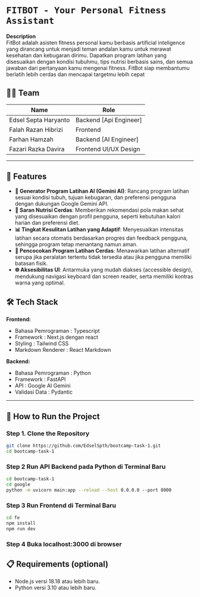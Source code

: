 
# `FITBOT - Your Personal Fitness Assistant`

**Description**  
FitBot adalah asisten fitness personal kamu berbasis artificial inteligence yang dirancang untuk menjadi teman andalan kamu untuk merawat kesehatan dan kebugaran dirimu. Dapatkan program latihan yang disesuaikan dengan kondisi tubuhmu, tips nutrisi berbasis sains, dan semua jawaban dari pertanyaan kamu mengenai fitness. FitBot siap membantumu berlatih lebih cerdas dan mencapai targetmu lebih cepat

## 🧑‍💻 Team

| **Name**                   | **Role**               |
|--------------------------- |------------------------|
| Edsel Septa Haryanto       | Backend [Api Engineer] |
| Falah Razan Hibrizi        | Frontend               |
| Farhan Hamzah              | Backend [AI Engineer]  |
| Fazari Razka Davira        | Frontend UI/UX Design  |


---

## 🚀 Features
- **🤖 Generator Program Latihan AI (Gemini AI)**: Rancang program latihan sesuai kondisi tubuh, tujuan kebugaran, dan preferensi pengguna dengan dukungan Google Gemini API.
- **🥗 Saran Nutrisi Cerdas**: Memberikan rekomendasi pola makan sehat yang disesuaikan dengan profil pengguna, seperti kebutuhan kalori harian dan preferensi diet.
- **📊 Tingkat Kesulitan Latihan yang Adaptif**: Menyesuaikan intensitas latihan secara otomatis berdasarkan progres dan feedback pengguna, sehingga program tetap menantang namun aman.
- **🎯 Pencocokan Program Latihan Cerdas**: Menawarkan latihan alternatif serupa jika peralatan tertentu tidak tersedia atau jika pengguna memiliki batasan fisik.
- **🌐 Aksesibilitas UI**: Antarmuka yang mudah diakses (accessible design), mendukung navigasi keyboard dan screen reader, serta memiliki kontras warna yang optimal.


## 🛠 Tech Stack

**Frontend:**
- Bahasa Pemrograman : Typescript
- Framework : Next.js dengan react
- Styling : Tailwind CSS
- Markdown Renderer : React Markdown

**Backend:**
- Bahasa Pemrograman : Python
- Framework : FastAPI
- API : Google AI Gemini
- Validasi Data : Pydantic

---

## 🚀 How to Run the Project

### Step 1. Clone the Repository
```bash
git clone https://github.com/EdselSpth/bootcamp-task-1.git
cd bootcamp-task-1
```


### Step 2 Run API Backend pada Python di Terminal Baru
```bash
cd bootcamp-task-1
cd google
python -m uvicorn main:app --reload --host 0.0.0.0 --port 8000
```

### Step 3 Run Frontend di Terminal Baru
```bash
cd fe
npm install
npm run dev
```

### Step 4 Buka localhost:3000 di browser


## 📋 Requirements (optional)
- Node.js versi 18.18 atau lebih baru.
- Python versi 3.10 atau lebih baru.
